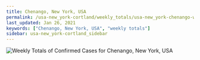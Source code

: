 ```yaml
---
title: Chenango, New York, USA
permalink: /usa-new_york-cortland/weekly_totals/usa-new_york-chenango-weekly_totals.html
last_updated: Jan 26, 2021
keywords: ["Chenango, New York, USA", "weekly totals"]
sidebar: usa-new_york-cortland_sidebar
---
```


![Weekly Totals of Confirmed Cases for Chenango, New York, USA](/covid_tracker/images/graphs/usa-new_york-chenango-weekly_totals_graph.png)
